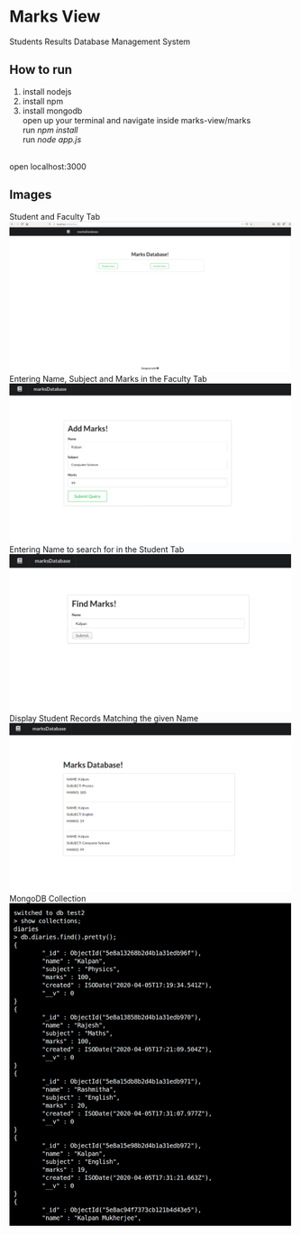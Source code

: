 # Marks View
Students Results Database Management System

## How to run
1) install nodejs</br>
2) install npm</br>
3) install mongodb</br>
open up your terminal and navigate inside marks-view/marks</br>
run <i>npm install</i></br>
run <i>node app.js</i></br>
</br>
open localhost:3000

## Images
Student and Faculty Tab</br>
<img src="assets/1.png" width="500">
</br>
Entering Name, Subject and Marks in the Faculty Tab</br>
<img src="assets/2.png" width="500">
</br>
Entering Name to search for in the Student Tab</br>
<img src="assets/3.png" width="500">
</br>
Display Student Records Matching the given Name</br>
<img src="assets/4.png" width="500">
</br>
MongoDB Collection</br>
<img src="assets/5.png" width="500">
